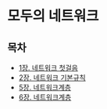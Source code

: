 # 모두의 네트워크

## 목차
- [1장. 네트워크 첫걸음](./content/[01장]네트워크_첫걸음.md)
- [2장. 네트워크 기본규칙](https://github.com/Songdoeon/Book_Study/blob/main/%EB%AA%A8%EB%91%90%EC%9D%98%20%EB%84%A4%ED%8A%B8%EC%9B%8C%ED%81%AC/content/%5B01%EC%9E%A5%5D%EB%84%A4%ED%8A%B8%EC%9B%8C%ED%81%AC_%EC%B2%AB%EA%B1%B8%EC%9D%8C.md#-lessen-6--%EB%84%A4%ED%8A%B8%EC%9B%8C%ED%81%AC-%EA%B7%9C%EC%B9%99) 
- [5장. 네트워크계층](./content/[05장]네트워크계층.md)
- [6장. 네트워크계층](./content/[06장]전송계층.md)
